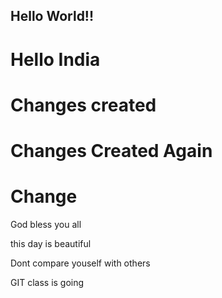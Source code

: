 ## Hello World!!
# Hello India 
# Changes created
# Changes Created Again
# Change


God bless you all

this day is beautiful


Dont compare youself with others

GIT class is going

